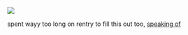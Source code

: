 ![](https://komarev.com/ghpvc/?username=loserboyfriend&color=lightgrey&style=flat-square&abbreviated=true)

spent wayy too long on rentry to fill this out too, [speaking of](https://rentry.co/codexyr)
